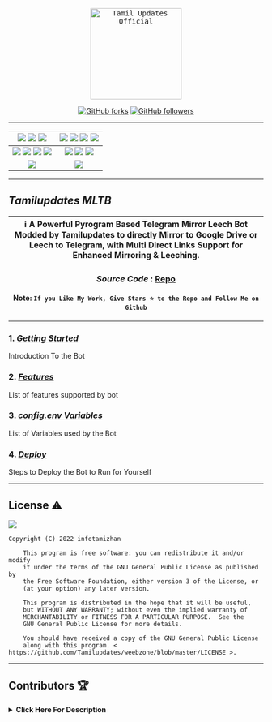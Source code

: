 <p align="center">
    <a href="https://telegram.me/TamilUpdatesOfficial">
        <kbd>
        <img width="180" src="https://graph.org/file/c39492d4e4a276b2c0cbf.jpg" alt="Tamil Updates Official">
        </kbd>
    </a>
</p>

<p align="center">
<div align=center>

[![GitHub forks](https://img.shields.io/github/forks/Tamilupdates/weebzone?style=social)](https://github.com/Tamilupdates/weebzone/fork)
[![GitHub followers](https://img.shields.io/github/followers/Tamilupdates?style=social&label=Followers)](https://github.com/Tamilupdates)

----

[![](https://img.shields.io/github/repo-size/Tamilupdates/weebzone?color=green&label=Repo%20Size&labelColor=292c3b)](#) [![](https://img.shields.io/github/commit-activity/m/Tamilupdates/weebzone?logo=github&labelColor=292c3b&label=Github%20Commits)](#) [![](https://img.shields.io/github/license/Tamilupdates/weebzone?style=flat&label=License&labelColor=292c3b)](#)|[![](https://img.shields.io/github/issues-raw/Tamilupdates/weebzone?style=flat&label=Open%20Issues&labelColor=292c3b)](#) [![](https://img.shields.io/github/issues-closed-raw/Tamilupdates/weebzone?style=flat&label=Closed%20Issues&labelColor=292c3b)](#) [![](https://img.shields.io/github/issues-pr-raw/Tamilupdates/weebzone?style=flat&label=Open%20Pull%20Requests&labelColor=292c3b)](#) [![](https://img.shields.io/github/issues-pr-closed-raw/Tamilupdates/weebzone?style=flat&label=Closed%20Pull%20Requests&labelColor=292c3b)](#)
:---:|:---:|
[![](https://img.shields.io/github/languages/count/Tamilupdates/weebzone?style=flat&label=Total%20Languages&labelColor=292c3b&color=blueviolet)](#) [![](https://img.shields.io/github/languages/top/Tamilupdates/weebzone?style=flat&logo=python&labelColor=292c3b)](#) [![](https://img.shields.io/github/last-commit/Tamilupdates/weebzone?style=flat&label=Last%20Commit&labelColor=292c3b&color=important)](#) [![](https://badgen.net/github/branches/Tamilupdates/weebzone?label=Total%20Branches&labelColor=292c3b)](#)|[![](https://img.shields.io/github/forks/Tamilupdates/weebzone?style=flat&logo=github&label=Forks&labelColor=292c3b&color=critical)](#) [![](https://img.shields.io/github/stars/Tamilupdates/weebzone?style=flat&logo=github&label=Stars&labelColor=292c3b&color=yellow)](#) [![](https://badgen.net/docker/pulls/KPSML/Tamilupdates?icon=docker&label=Pulls&labelColor=292c3b&color=blue)](#)
[![](https://img.shields.io/badge/Telegram%20Channel-Join-9cf?style=for-the-badge&logo=telegram&logoColor=blue&style=flat&labelColor=292c3b)](https://telegram.me/TamilUpdateOfficial) |[![](https://img.shields.io/badge/Support%20Group-Join-9cf?style=for-the-badge&logo=telegram&logoColor=blue&style=flat&labelColor=292c3b)](https://telegram.me/TorrentLeechGroup) |

</div>

----

## ***Tamilupdates MLTB***

<div align=center>

ℹ️ A Powerful Pyrogram Based Telegram Mirror Leech Bot Modded by Tamilupdates to directly Mirror to Google Drive or Leech to Telegram, with Multi Direct Links Support for Enhanced Mirroring & Leeching.|
---|
    
### ***Source Code*** : [Repo](https://github.com/Tamilupdates/weebzone)

#### Note: `If you Like My Work, Give Stars ⭐ to the Repo and Follow Me on Github`
    
----
</div>
</p>

### 1. [***Getting Started***](https://github.com/Tamilupdates/weebzone/wiki/Getting-Started)
Introduction To the Bot

### 2. [***Features***](https://github.com/Tamilupdates/weebzone/wiki/Features)
List of features supported by bot

### 3. [***config.env Variables***](https://github.com/Tamilupdates/weebzone/wiki/Setting-up-the-config.env-file)
List of Variables used by the Bot

### 4. [***Deploy***](https://github.com/Tamilupdates/weebzone/wiki/Deployment)
Steps to Deploy the Bot to Run for Yourself

---

## License ⚠️

[![](https://www.gnu.org/graphics/gplv3-with-text-136x68.png)](https://www.gnu.org/licenses/gpl-3.0.html)

```text
Copyright (C) 2022 infotamizhan

    This program is free software: you can redistribute it and/or modify
    it under the terms of the GNU General Public License as published by
    the Free Software Foundation, either version 3 of the License, or
    (at your option) any later version.

    This program is distributed in the hope that it will be useful,
    but WITHOUT ANY WARRANTY; without even the implied warranty of
    MERCHANTABILITY or FITNESS FOR A PARTICULAR PURPOSE.  See the
    GNU General Public License for more details.

    You should have received a copy of the GNU General Public License
    along with this program. < https://github.com/Tamilupdates/weebzone/blob/master/LICENSE >.
```

---

## Contributors 🏆
<details>
    <summary><b>Click Here For Description</b></summary>

|![](https://avatars.githubusercontent.com/u/116391685)|![](https://avatars.githubusercontent.com/u/113664541)|![](https://avatars.githubusercontent.com/u/77075674)|![](https://avatars.githubusercontent.com/u/94453305)|![](https://avatars.githubusercontent.com/u/56303690)|![](https://avatars.githubusercontent.com/u/91935990)|![](https://avatars.githubusercontent.com/u/80155750)|
|---|---|---|---|---|---|---|
|[`Tamilupdates`](https://github.com/Tamilupdates)|[`CodeWithWeeb`](https://github.com/weebzone)|[`Anasty17`](https://github.com/anasty17)|[`Ajay Choudhary`](https://github.com/ajay0916) |[`Arshsisodiya`](https://github.com/arshsisodiya/helios-mirror) |[`ToxyTech`](https://github.com/dipeshpatil123)|[`MysterySD`](https://github.com/5MysterySD)|
| `Me` Master | Add modules and fixes & many more|Base Repo|For suggestion & fixing| For there BOT_PM and LOG feature| For Task Limit| For Help and PIXIBAY Support|

</details>
